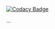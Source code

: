 
[![Codacy Badge](https://api.codacy.com/project/badge/Grade/83091b392a8e4d78891d2bdc1dd0d39a)](https://app.codacy.com/app/brunocampos01/inteligencia-artificial?utm_source=github.com&utm_medium=referral&utm_content=brunocampos01/inteligencia-artificial&utm_campaign=Badge_Grade_Dashboard)

...

